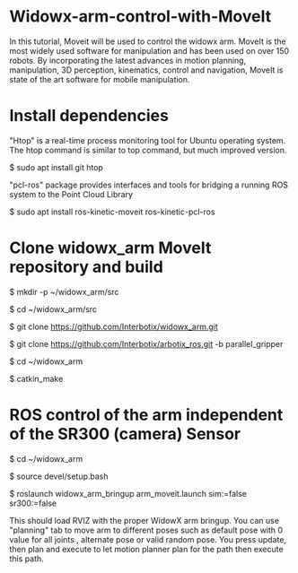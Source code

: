 # Widowx-arm-control-with-MoveIt
In this tutorial, Moveit will be used to control the widowx arm. MoveIt is the most widely used software for manipulation and has been used on over 150 robots. By incorporating the latest advances in motion planning, manipulation, 3D perception, kinematics, control and navigation, MoveIt is state of the art software for mobile manipulation.

# Install dependencies

"Htop" is a real-time process monitoring tool for Ubuntu operating system. The htop command is similar to top command, but much improved version.

$ sudo apt install git htop

"pcl-ros" package provides interfaces and tools for bridging a running ROS system to the Point Cloud Library

$ sudo apt install ros-kinetic-moveit ros-kinetic-pcl-ros

# Clone widowx_arm MoveIt repository and build

$ mkdir -p ~/widowx_arm/src

$ cd ~/widowx_arm/src

$ git clone https://github.com/Interbotix/widowx_arm.git

$ git clone https://github.com/Interbotix/arbotix_ros.git -b parallel_gripper

$ cd ~/widowx_arm

$ catkin_make

# ROS control of the arm independent of the SR300 (camera) Sensor

$ cd ~/widowx_arm

$ source devel/setup.bash

$ roslaunch widowx_arm_bringup arm_moveit.launch sim:=false sr300:=false

This should load RVIZ with the proper WidowX arm bringup. You can use "planning" tab to move arm to different poses such as default pose with 0 value for all joints 
, alternate pose or valid random pose. You press update, then plan and execute to let motion planner plan for the path then execute this path.



